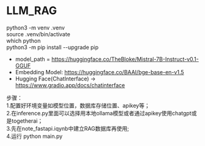 # LLM_RAG

python3 -m venv .venv  
source .venv/bin/activate  
which python  
python3 -m pip install --upgrade pip  

- model_path = https://huggingface.co/TheBloke/Mistral-7B-Instruct-v0.1-GGUF
- Embedding Model: https://huggingface.co/BAAI/bge-base-en-v1.5
- Hugging Face(ChatInterface) -> https://www.gradio.app/docs/chatinterface

步骤：  
1.配置好环境变量如模型位置，数据库存储位置、apikey等；  
2.在inference.py里面可以选择用本地ollama模型或者通过apikey使用chatgpt或是togetherai；    
3.先在note_fastapi.iqynb中建立RAG数据库再使用;  
4.运行 python main.py


